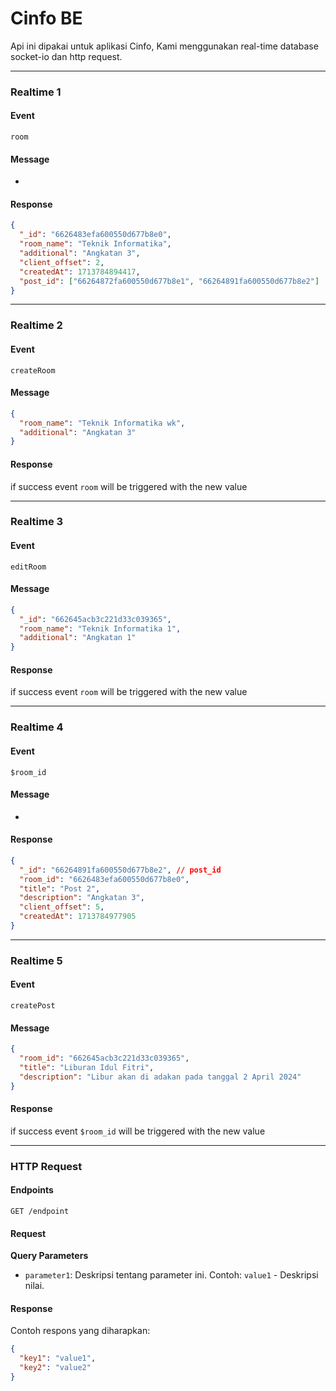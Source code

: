# Cinfo BE

Api ini dipakai untuk aplikasi Cinfo, Kami menggunakan real-time database socket-io dan http request.

---

### Realtime 1

#### Event

`room`

#### Message

-

#### Response

```json
{
  "_id": "6626483efa600550d677b8e0",
  "room_name": "Teknik Informatika",
  "additional": "Angkatan 3",
  "client_offset": 2,
  "createdAt": 1713784894417,
  "post_id": ["66264872fa600550d677b8e1", "66264891fa600550d677b8e2"]
}
```

---

### Realtime 2

#### Event

`createRoom`

#### Message

```json
{
  "room_name": "Teknik Informatika wk",
  "additional": "Angkatan 3"
}
```

#### Response

if success event `room` will be triggered with the new value

---

### Realtime 3

#### Event

`editRoom`

#### Message

```json
{
  "_id": "662645acb3c221d33c039365",
  "room_name": "Teknik Informatika 1",
  "additional": "Angkatan 1"
}
```

#### Response

if success event `room` will be triggered with the new value

---

### Realtime 4

#### Event

`$room_id`

#### Message

-

#### Response

```json
{
  "_id": "66264891fa600550d677b8e2", // post_id
  "room_id": "6626483efa600550d677b8e0",
  "title": "Post 2",
  "description": "Angkatan 3",
  "client_offset": 5,
  "createdAt": 1713784977905
}
```

---

### Realtime 5

#### Event

`createPost`

#### Message

```json
{
  "room_id": "662645acb3c221d33c039365",
  "title": "Liburan Idul Fitri",
  "description": "Libur akan di adakan pada tanggal 2 April 2024"
}
```

#### Response

if success event `$room_id` will be triggered with the new value

---

### HTTP Request

#### Endpoints

`GET /endpoint`

#### Request

**Query Parameters**

- `parameter1`: Deskripsi tentang parameter ini. Contoh: `value1` - Deskripsi nilai.

#### Response

Contoh respons yang diharapkan:

```json
{
  "key1": "value1",
  "key2": "value2"
}
```
